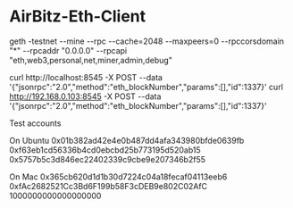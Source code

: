 # AirBitz-Eth-Client

geth -testnet --mine --rpc --cache=2048 --maxpeers=0 --rpccorsdomain "*" --rpcaddr "0.0.0.0" --rpcapi "eth,web3,personal,net,miner,admin,debug"

curl http://localhost:8545 -X POST --data '{"jsonrpc":"2.0","method":"eth_blockNumber","params":[],"id":1337}'
curl http://192.168.0.103:8545 -X POST --data '{"jsonrpc":"2.0","method":"eth_blockNumber","params":[],"id":1337}'

Test accounts

On Ubuntu
0x01b382ad42e4e0b487dd4afa343980bfde0639fb
0xf63eb1cd56336b4cd0ebcbd25b773195d520ab15
0x5757b5c3d846ec22402339c9cbe9e207346b2f55

On Mac
0x365cb620d1d1b30d7224c04a18fecaf04113eeb6
0xfAc2682521Cc3Bd6F199b58F3cDEB9e802C02AfC
1000000000000000000